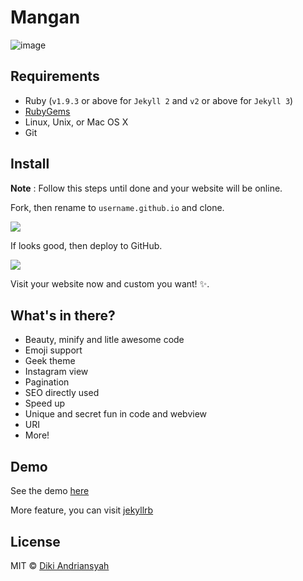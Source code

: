 # Mangan

![image](http://i.imgur.com/dgzKZlq.png)

## Requirements
- Ruby (`v1.9.3` or above for `Jekyll 2` and `v2` or above for `Jekyll 3`)
- [RubyGems](http://rubygems.org/pages/download)
- Linux, Unix, or Mac OS X
- Git

## Install

**Note** : Follow this steps until done and your website will be online.

Fork, then rename to `username.github.io` and clone.

<img src="http://i.imgur.com/pReoMqH.png">

If looks good, then deploy to GitHub.

<img src="http://i.imgur.com/8J09e6A.png">

Visit your website now and custom you want! :sparkles:.    

## What's in there?

 * Beauty, minify and litle awesome code
 * Emoji support
 * Geek theme
 * Instagram view
 * Pagination
 * SEO directly used
 * Speed up
 * Unique and secret fun in code and webview
 * URI
 * More!

## Demo

See the demo [here](https://blog.dikiaap.id)

More feature, you can visit [jekyllrb](http://jekyllrb.com)

## License

MIT © [Diki Andriansyah](https://dikiaap.id)

